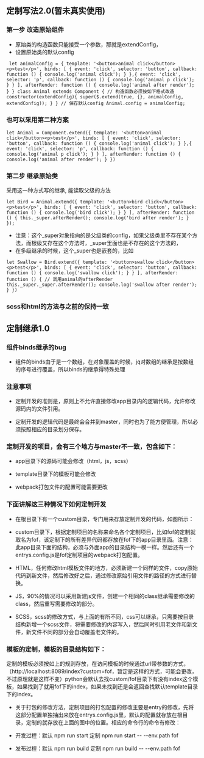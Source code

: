 ## 定制写法2.0(暂未真实使用)

### 第一步 改造原始组件
- 原始类的构造函数只能接受一个参数，那就是extendConfig，
- 设置原始类的默认config

` 
let animalConfig = {
     template: '<button>animal click</button><p>test</p>',
     binds: [
         {
             event: 'click',
             selector: 'button',
             callback: function () {
                 console.log('animal click');
             }
         },{
             event: 'click',
             selector: 'p',
             callback: function () {
                 console.log('animal p click');
             }
         }
     ],
     afterRender: function () {
         console.log('animal after render');
     }
 }
 class Animal extends Component {
    // 构造函数必须按如下格式改造
     constructor(extendConfig){
         super($.extend(true, {}, animalConfig, extendConfig));
     }
 }
 // 保存默认config
 Animal.config = animalConfig;
` 

### 也可以采用第二种方案

`
let Animal = Component.extend({
   template: '<button>animal click</button><p>test</p>',
   binds: [
       {
           event: 'click',
           selector: 'button',
           callback: function () {
               console.log('animal click');
           }
       },{
           event: 'click',
           selector: 'p',
           callback: function () {
               console.log('animal p click');
           }
       }
   ],
   afterRender: function () {
       console.log('animal after render');
   }
})
`


### 第二步 继承原始类
采用这一种方式写的继承, 能读取父级的方法

`
let Bird = Animal.extend({
  template: '<button>bird click</button><p>test</p>',
  binds: [
      {
          event: 'click',
          selector: 'button',
          callback: function () {
              console.log('bird click');
          }
      }
  ],
  afterRender: function () {
      this._super.afterRender();
      console.log('bird after render');
  }
});
`

- 注意：这个_super对象指向的是父级类的config，如果父级类里不存在某个方法，而根级又存在这个方法时，_super里面也是不存在的这个方法的，
- 在多级继承的时候，这个_super也是嵌套的，比如

`
 let Swallow = Bird.extend({
     template: '<button>swallow click</button><p>test</p>',
     binds: [
         {
             event: 'click',
             selector: 'button',
             callback: function () {
                 console.log('swallow click');
             }
         }
     ],
     afterRender: function () {
        // 调用animal的afterRender
         this._super._super.afterRender();
         console.log('swallow after render');
     }
 })
`
 
### scss和html的方法与之前的保持一致

## 定制继承1.0
 
### 组件binds继承的bug

- 组件的binds由于是一个数组，在对象覆盖的时候，jq对数组的继承是按数组的序号进行覆盖，所以binds的继承得特殊处理

### 注意事项

- 定制开发的准则是，原则上不允许直接修改app目录内的逻辑代码，允许修改源码内的文件引用。

- 定制开发的逻辑代码是最终会合并到master，同时也为了能方便管理，所以必须按照相应的目录划分保存。

### 定制开发的项目，会有三个地方与master不一致，包含如下：

- app目录下的源码可能会修改（html，js，scss）

- template目录下的模板可能会修改

- webpack打包文件的配置可能需要更改

### 下面讲解这三种情况下如何定制开发

- 在根目录下有一个custom目录，专门用来存放定制开发的代码，如图所示：

- custom目录下，根据定制项目的名称来命名各个定制项目，比如fof的定制就取名为fof，该定制下的所有差异代码都存放在fof下的app目录里面。注意：此app目录下面的结构，必须与外面app的目录结构一模一样。然后还有一个entrys.config.js是fof定制项目的webpack打包配置。

- HTML，任何修改html模板文件的地方，必须新建一个同样的文件，copy原始代码到新文件，然后修改好之后，通过修改原始引用文件的路径的方式进行替换。

- JS，90%的情况可以采用新建js文件，创建一个相同的class继承需要修改的class，然后重写需要修改的部分。

- SCSS，scss的修改方式，与上面的有所不同，css可以继承，只需要按目录结构新增一个scss文件，将需要修改的内容写入，然后同时引用老文件和新文件，新文件不同的部分会自动覆盖老文件的。

### 模板的定制，模板的目录结构如下：

定制的模板必须按如上的规则存放，在访问模板的时候通过url带参数的方式，（http://localhost:8089/index?custom=fof，暂定是这样的方式，可能会更改，不过原理就是这样不变）python会默认去找custom/fof目录下有没有index这个模板，如果找到了就用fof下的index，如果未找到还是会返回查找默认template目录下的index。

- 关于打包的修改方法，定制项目的打包配置的修改主要是entry的修改，先将这部分配置单独抽出来放在entrys.config.js里，默认的配置就存放在根目录，定制的就存放在上面的图中的位置。相应的命令行的命令有修改：

- 开发过程：默认 npm run start    定制  npm run start -- --env.path fof

- 发布过程：默认 npm run build   定制  npm run build -- --env.path fof
